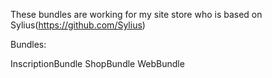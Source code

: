 These bundles are working for my site store who is based on Sylius(https://github.com/Sylius)

Bundles:

InscriptionBundle
ShopBundle
WebBundle
